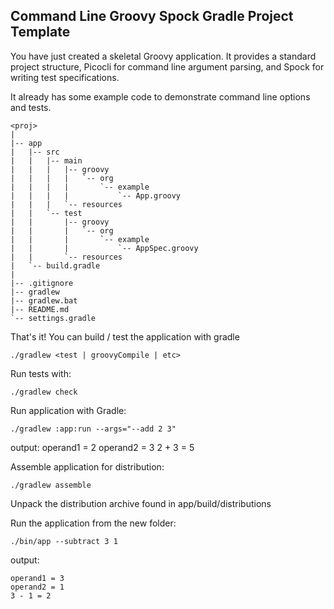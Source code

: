 Command Line Groovy Spock Gradle Project Template
--------------------------------------------------

You have just created a skeletal Groovy application. It provides a standard 
project structure, Picocli for command line argument parsing, and Spock for 
writing test specifications.

It already has some example code to demonstrate command line options and tests.

```
<proj>
|
|-- app
|   |-- src
|   |   |-- main
|   |   |   |-- groovy
|   |   |   |   `-- org
|   |   |   |       `-- example
|   |   |   |           `-- App.groovy
|   |   |   `-- resources
|   |   `-- test
|   |       |-- groovy
|   |       |   `-- org
|   |       |       `-- example
|   |       |           `-- AppSpec.groovy
|   |       `-- resources
|   `-- build.gradle
|
|-- .gitignore
|-- gradlew
|-- gradlew.bat
|-- README.md
`-- settings.gradle
```

That's it! You can build / test the application with gradle

    ./gradlew <test | groovyCompile | etc>

Run tests with:

    ./gradlew check

Run application with Gradle: 

    ./gradlew :app:run --args="--add 2 3"

output:
    operand1 = 2
    operand2 = 3
    2 + 3 = 5

Assemble application for distribution: 

    ./gradlew assemble

Unpack the distribution archive found in app/build/distributions

Run the application from the new folder:

    ./bin/app --subtract 3 1

output:

    operand1 = 3
    operand2 = 1
    3 - 1 = 2


